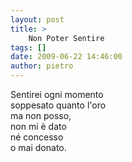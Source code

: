 ```yaml
---
layout: post
title: >
    Non Poter Sentire
tags: []
date: 2009-06-22 14:46:00
author: pietro
---
```

Sentirei ogni momento<br/>soppesato quanto l'oro<br/>ma non posso,<br/>non mi è dato<br/>né concesso<br/>o mai donato.
